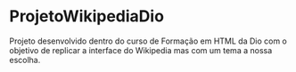 # ProjetoWikipediaDio
 Projeto desenvolvido dentro do curso de Formação em HTML da Dio com o objetivo de replicar a interface do Wikipedia mas com um tema a nossa escolha.
